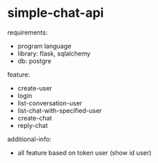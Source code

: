 # simple-chat-api

requirements:
  - program language
  - library: flask, sqlalchemy
  - db: postgre
  
feature:
  - create-user
  - login
  - list-conversation-user
  - list-chat-with-specified-user
  - create-chat
  - reply-chat
  
additional-info:
  - all feature based on token user (show id user)

